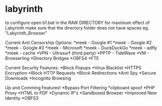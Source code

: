 # labyrinth
to configure open b1.bat in the RAW DIRECTORY
for maximum effect of Labyrinth make sure that the directory folder does not have spaces eg. "Labyrinth_Browser"

Current Anti Censorship Options:
  *meek - Google #1
  *meek - Google #2
  *meek - Google #3
  *meek - Microsoft
  *meek - DuckDuckGo
  *meek - adfly
  *meek - cache
  *VPN - Ultrasurf (third party)
  *PPTP - TideWave
  *VM - Browserling
  *Directory Bridges
  *OBFS4
  *FTE

Current Security Features:
  *Block Popups
  *Virus Blacklist
  *HTTPS Encryption
  *Block HTTP Requests
  *Block Redirections
  *Anti Spy
  *Secure Downloads
  *Incognito Browsing
  
Up and Comming Features!
  *Bypass Port Filtering
  *clipboard spoof
  *PHP Proxy
  *HTML to PDF
  *Dynamic IP's
  *Sandboxed Browser
  *Improved New Identity
  *OBFS3

